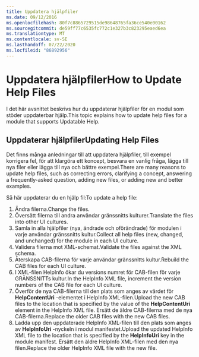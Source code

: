 ```yaml
---
title: Uppdatera hjälpfiler
ms.date: 09/12/2016
ms.openlocfilehash: 80f7c8865729515de98648765fa36ce540e00162
ms.sourcegitcommit: de59ff77c6535fc772c1e327b3c823295eaed6ea
ms.translationtype: MT
ms.contentlocale: sv-SE
ms.lasthandoff: 07/22/2020
ms.locfileid: "86892956"
---
```

# <a name="how-to-update-help-files"></a><span data-ttu-id="923dd-102">Uppdatera hjälpfiler</span><span class="sxs-lookup"><span data-stu-id="923dd-102">How to Update Help Files</span></span>

<span data-ttu-id="923dd-103">I det här avsnittet beskrivs hur du uppdaterar hjälpfiler för en modul som stöder uppdaterbar hjälp.</span><span class="sxs-lookup"><span data-stu-id="923dd-103">This topic explains how to update help files for a module that supports Updatable Help.</span></span>

## <a name="updating-help-files"></a><span data-ttu-id="923dd-104">Uppdaterar hjälpfiler</span><span class="sxs-lookup"><span data-stu-id="923dd-104">Updating Help Files</span></span>

<span data-ttu-id="923dd-105">Det finns många anledningar till att uppdatera hjälpfiler, till exempel korrigera fel, för att klargöra ett koncept, besvara en vanlig fråga, lägga till nya filer eller lägga till nya och bättre exempel.</span><span class="sxs-lookup"><span data-stu-id="923dd-105">There are many reasons to update help files, such as correcting errors, clarifying a concept, answering a frequently-asked question, adding new files, or adding new and better examples.</span></span>

<span data-ttu-id="923dd-106">Så här uppdaterar du en hjälp fil:</span><span class="sxs-lookup"><span data-stu-id="923dd-106">To update a help file:</span></span>

1. <span data-ttu-id="923dd-107">Ändra filerna.</span><span class="sxs-lookup"><span data-stu-id="923dd-107">Change the files.</span></span>
1. <span data-ttu-id="923dd-108">Översätt filerna till andra användar gränssnitts kulturer.</span><span class="sxs-lookup"><span data-stu-id="923dd-108">Translate the files into other UI cultures.</span></span>
1. <span data-ttu-id="923dd-109">Samla in alla hjälpfiler (nya, ändrade och oförändrade) för modulen i varje användar gränssnitts kultur.</span><span class="sxs-lookup"><span data-stu-id="923dd-109">Collect all help files (new, changed, and unchanged) for the module in each UI culture.</span></span>
1. <span data-ttu-id="923dd-110">Validera filerna mot XML-schemat.</span><span class="sxs-lookup"><span data-stu-id="923dd-110">Validate the files against the XML schema.</span></span>
1. <span data-ttu-id="923dd-111">Återskapa CAB-filerna för varje användar gränssnitts kultur.</span><span class="sxs-lookup"><span data-stu-id="923dd-111">Rebuild the CAB files for each UI culture.</span></span>
1. <span data-ttu-id="923dd-112">I XML-filen HelpInfo ökar du versions numret för CAB-filen för varje GRÄNSSNITTs kultur.</span><span class="sxs-lookup"><span data-stu-id="923dd-112">In the HelpInfo XML file, increment the version numbers of the CAB file for each UI culture.</span></span>
1. <span data-ttu-id="923dd-113">Överför de nya CAB-filerna till den plats som anges av värdet för **HelpContentUri** -elementet i HelpInfo XML-filen.</span><span class="sxs-lookup"><span data-stu-id="923dd-113">Upload the new CAB files to the location that is specified by the value of the **HelpContentUri** element in the HelpInfo XML file.</span></span> <span data-ttu-id="923dd-114">Ersätt de äldre CAB-filerna med de nya CAB-filerna.</span><span class="sxs-lookup"><span data-stu-id="923dd-114">Replace the older CAB files with the new CAB files.</span></span>
1. <span data-ttu-id="923dd-115">Ladda upp den uppdaterade HelpInfo XML-filen till den plats som anges av **HelpInfoUri** -nyckeln i modul manifestet.</span><span class="sxs-lookup"><span data-stu-id="923dd-115">Upload the updated HelpInfo XML file to the location that is specified by the **HelpInfoUri** key in the module manifest.</span></span> <span data-ttu-id="923dd-116">Ersätt den äldre HelpInfo XML-filen med den nya filen.</span><span class="sxs-lookup"><span data-stu-id="923dd-116">Replace the older HelpInfo XML file with the new file.</span></span>
